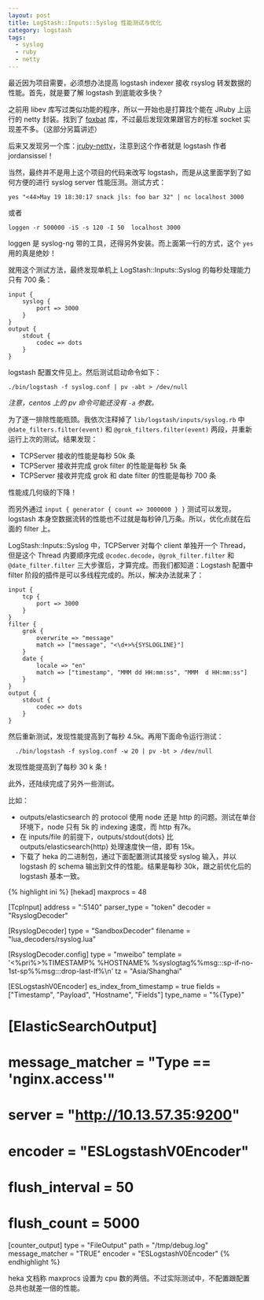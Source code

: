 ```yaml
---
layout: post
title: LogStash::Inputs::Syslog 性能测试与优化
category: logstash
tags:
  - syslog
  - ruby
  - netty
---
```


最近因为项目需要，必须想办法提高 logstash indexer 接收 rsyslog 转发数据的性能。首先，就是要了解 logstash 到底能收多快？

之前用 libev 库写过类似功能的程序，所以一开始也是打算找个能在 JRuby 上运行的 netty 封装。找到了 [foxbat](https://github.com/m0wfo/foxbat) 库，不过最后发现效果跟官方的标准 socket 实现差不多。（这部分另篇讲述）

后来又发现另一个库：[jruby-netty](https://github.com/jordansissel/experiments/tree/master/ruby/jruby-netty/syslog-server)，注意到这个作者就是 logstash 作者 jordansissel！

当然，最终并不是用上这个项目的代码来改写 logstash，而是从这里面学到了如何方便的进行 syslog server 性能压测。测试方式：

    yes "<44>May 19 18:30:17 snack jls: foo bar 32" | nc localhost 3000

或者

    loggen -r 500000 -iS -s 120 -I 50  localhost 3000
    
loggen 是 syslog-ng 带的工具，还得另外安装。而上面第一行的方式，这个 `yes` 用的真是绝妙！

就用这个测试方法，最终发现单机上 LogStash::Inputs::Syslog 的每秒处理能力只有 700 条：

    input {
        syslog {
            port => 3000
        }
    }
    output {
        stdout {
            codec => dots
        }
    }
    
logstash 配置文件见上。然后测试启动命令如下：

    ./bin/logstash -f syslog.conf | pv -abt > /dev/null

*注意，centos 上的 pv 命令可能还没有 `-a` 参数。*

为了逐一排除性能瓶颈。我依次注释掉了 `lib/logstash/inputs/syslog.rb` 中 `@date_filters.filter(event)` 和 `@grok_filters.filter(event)` 两段，并重新运行上次的测试。结果发现：

* TCPServer 接收的性能是每秒 50k 条
* TCPServer 接收并完成 grok filter 的性能是每秒 5k 条
* TCPServer 接收并完成 grok 和 date filter 的性能是每秒 700 条

性能成几何级的下降！

而另外通过 `input { generator { count => 3000000 } }` 测试可以发现，logstash 本身空数据流转的性能也不过就是每秒钟几万条。所以，优化点就在后面的 filter 上。

LogStash::Inputs::Syslog 中，TCPServer 对每个 client 单独开一个 Thread，但是这个 Thread 内要顺序完成 `@codec.decode`，`@grok_filter.filter` 和 `@date_filter.filter` 三大步骤后，才算完成。而我们都知道：Logstash 配置中 filter 阶段的插件是可以多线程完成的。所以，解决办法就来了：

    input {
        tcp {
            port => 3000
        }
    }
    filter {
        grok {
            overwrite => "message"
            match => ["message", "<\d+>%{SYSLOGLINE}"]
        }
        date {
            locale => "en"
            match => ["timestamp", "MMM dd HH:mm:ss", "MMM  d HH:mm:ss"]
        }
    }
    output {
        stdout {
            codec => dots
        }
    }
  
然后重新测试，发现性能提高到了每秒 4.5k。再用下面命令运行测试：
  
      ./bin/logstash -f syslog.conf -w 20 | pv -bt > /dev/null
      
发现性能提高到了每秒 30 k 条！

此外，还陆续完成了另外一些测试。

比如：

* outputs/elasticsearch 的 protocol 使用 node 还是 http 的问题。测试在单台环境下，node 只有 5k 的 indexing 速度，而 http 有7k。
* 在 inputs/file 的前提下，outputs/stdout{dots} 比 outputs/elasticsearch{http} 处理速度快一倍，即有 15k。
* 下载了 heka 的二进制包，通过下面配置测试其接受 syslog 输入，并以 logstash 的 schema 输出到文件的性能。结果是每秒 30k，跟之前优化后的 logstash 基本一致。

{% highlight ini %}
[hekad]
maxprocs = 48

[TcpInput]
address = ":5140"
parser_type = "token"
decoder = "RsyslogDecoder"

[RsyslogDecoder]
type = "SandboxDecoder"
filename = "lua_decoders/rsyslog.lua"

[RsyslogDecoder.config]
type = "mweibo"
template = '<%pri%>%TIMESTAMP% %HOSTNAME% %syslogtag%%msg:::sp-if-no-1st-sp%%msg:::drop-last-lf%\n'
tz = "Asia/Shanghai"

[ESLogstashV0Encoder]
es_index_from_timestamp = true
fields = ["Timestamp", "Payload", "Hostname", "Fields"]
type_name = "%{Type}"

# [ElasticSearchOutput]
# message_matcher = "Type == 'nginx.access'"
# server = "http://10.13.57.35:9200"
# encoder = "ESLogstashV0Encoder"
# flush_interval = 50
# flush_count = 5000

[counter_output]
type = "FileOutput"
path = "/tmp/debug.log"
message_matcher = "TRUE"
encoder = "ESLogstashV0Encoder"
{% endhighlight %}

heka 文档称 maxprocs 设置为 cpu 数的两倍。不过实际测试中，不配置跟配置总共也就差一倍的性能。
